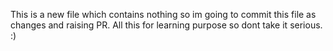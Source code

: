 This is a new file which contains nothing so im going to commit this file as changes and raising PR. All this for learning purpose so dont take it serious. :) 
